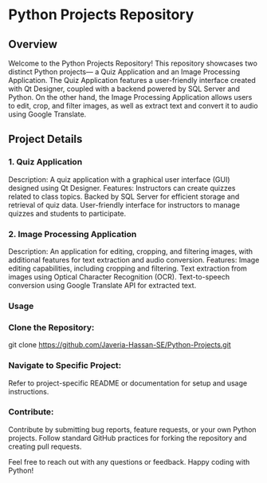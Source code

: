 # Python Projects Repository
## Overview
Welcome to the Python Projects Repository! This repository showcases two distinct Python projects— a Quiz Application and an Image Processing Application. The Quiz Application features a user-friendly interface created with Qt Designer, coupled with a backend powered by SQL Server and Python. On the other hand, the Image Processing Application allows users to edit, crop, and filter images, as well as extract text and convert it to audio using Google Translate.

## Project Details
### 1. Quiz Application
Description: A quiz application with a graphical user interface (GUI) designed using Qt Designer.
Features:
Instructors can create quizzes related to class topics.
Backed by SQL Server for efficient storage and retrieval of quiz data.
User-friendly interface for instructors to manage quizzes and students to participate.

### 2. Image Processing Application
Description: An application for editing, cropping, and filtering images, with additional features for text extraction and audio conversion.
Features:
Image editing capabilities, including cropping and filtering.
Text extraction from images using Optical Character Recognition (OCR).
Text-to-speech conversion using Google Translate API for extracted text.


### Usage
### Clone the Repository:

git clone https://github.com/Javeria-Hassan-SE/Python-Projects.git

### Navigate to Specific Project:

Refer to project-specific README or documentation for setup and usage instructions.


### Contribute:

Contribute by submitting bug reports, feature requests, or your own Python projects.
Follow standard GitHub practices for forking the repository and creating pull requests.

Feel free to reach out with any questions or feedback. Happy coding with Python!
